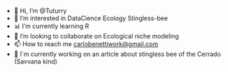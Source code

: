 - 👋 Hi, I’m @Tuturry
- 👀 I’m interested in DataCience Ecology Stingless-bee
- 📊 I’m currently learning R
- 💞️ I’m looking to collaborate on Ecological niche modeling
- 📫 How to reach me carlobenettiwork@gmail.com
- 🐝 I´m currently working on an article about stingless bee of the Cerrado (Savvana kind)

<!---
Tuturry/Tuturry is a ✨ special ✨ repository because its `README.md` (this file) appears on your GitHub profile.
You can click the Preview link to take a look at your changes.
--->
